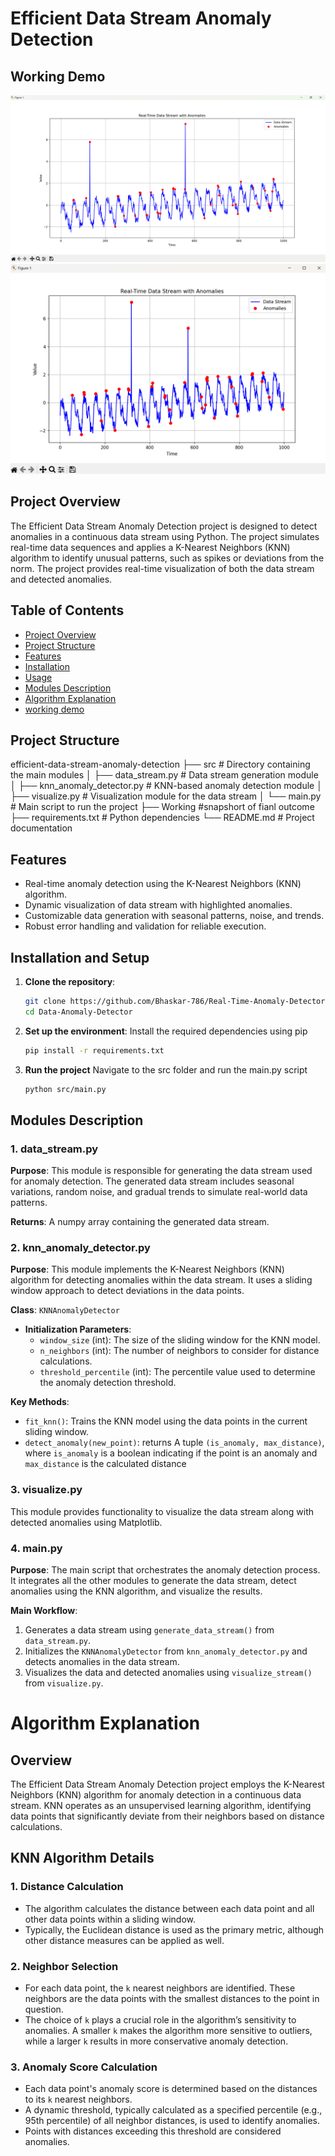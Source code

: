 
# Efficient Data Stream Anomaly Detection

## Working Demo
![preview](working/anomalu2.png)
![preview](working/anomaly.png)

## Project Overview
The Efficient Data Stream Anomaly Detection project is designed to detect anomalies in a continuous data stream using Python. The project simulates real-time data sequences and applies a K-Nearest Neighbors (KNN) algorithm to identify unusual patterns, such as spikes or deviations from the norm. The project provides real-time visualization of both the data stream and detected anomalies.

## Table of Contents
- [Project Overview](#project-overview)
- [Project Structure](#project-structure)
- [Features](#features)
- [Installation](#installation)
- [Usage](#usage)
- [Modules Description](#modules-description)
- [Algorithm Explanation](#algorithm-explanation)
- [working demo](#demo)
 

## Project Structure
efficient-data-stream-anomaly-detection 
├── src # Directory containing the main modules 
  │ ├── data_stream.py # Data stream generation module
  │ ├── knn_anomaly_detector.py # KNN-based anomaly detection module 
  │ ├── visualize.py # Visualization module for the data stream 
  │ └── main.py # Main script to run the project
├── Working #snapshort of fianl outcome 
├── requirements.txt # Python dependencies 
└── README.md # Project documentation

## Features
- Real-time anomaly detection using the K-Nearest Neighbors (KNN) algorithm.
- Dynamic visualization of data stream with highlighted anomalies.
- Customizable data generation with seasonal patterns, noise, and trends.
- Robust error handling and validation for reliable execution.


## Installation and Setup

1. **Clone the repository**:
   ```bash
   git clone https://github.com/Bhaskar-786/Real-Time-Anomaly-Detector
   cd Data-Anomaly-Detector

2. **Set up the environment**:
    Install the required dependencies using pip
    ```bash
    pip install -r requirements.txt

3. **Run the project**
    Navigate to the src folder and run the main.py script
    ```bash
    python src/main.py


## Modules Description

### 1. data_stream.py
**Purpose**: This module is responsible for generating the data stream used for anomaly detection. The generated data stream includes seasonal variations, random noise, and gradual trends to simulate real-world data patterns.

 
  
  **Returns**: A numpy array containing the generated data stream.

### 2. knn_anomaly_detector.py
**Purpose**: This module implements the K-Nearest Neighbors (KNN) algorithm for detecting anomalies within the data stream. It uses a sliding window approach to detect deviations in the data points.

**Class**: `KNNAnomalyDetector`
- **Initialization Parameters**:
  - `window_size` (int): The size of the sliding window for the KNN model.
  - `n_neighbors` (int): The number of neighbors to consider for distance calculations.
  - `threshold_percentile` (int): The percentile value used to determine the anomaly detection threshold.

**Key Methods**:
- `fit_knn()`: Trains the KNN model using the data points in the current sliding window.
 - `detect_anomaly(new_point)`: returns A tuple `(is_anomaly, max_distance)`, where `is_anomaly` is a boolean indicating if the point is an anomaly and `max_distance` is the calculated distance
  

### 3. visualize.py
This module provides functionality to visualize the data stream along with detected anomalies using Matplotlib.

### 4. main.py
**Purpose**: The main script that orchestrates the anomaly detection process. It integrates all the other modules to generate the data stream, detect anomalies using the KNN algorithm, and visualize the results.

**Main Workflow**:
1. Generates a data stream using `generate_data_stream()` from `data_stream.py`.
2. Initializes the `KNNAnomalyDetector` from `knn_anomaly_detector.py` and detects anomalies in the data stream.
3. Visualizes the data and detected anomalies using `visualize_stream()` from `visualize.py`. 

# Algorithm Explanation

## Overview
The Efficient Data Stream Anomaly Detection project employs the K-Nearest Neighbors (KNN) algorithm for anomaly detection in a continuous data stream. KNN operates as an unsupervised learning algorithm, identifying data points that significantly deviate from their neighbors based on distance calculations.

## KNN Algorithm Details

### 1. Distance Calculation
- The algorithm calculates the distance between each data point and all other data points within a sliding window.
- Typically, the Euclidean distance is used as the primary metric, although other distance measures can be applied as well.

### 2. Neighbor Selection
- For each data point, the `k` nearest neighbors are identified. These neighbors are the data points with the smallest distances to the point in question.
- The choice of `k` plays a crucial role in the algorithm’s sensitivity to anomalies. A smaller `k` makes the algorithm more sensitive to outliers, while a larger `k` results in more conservative anomaly detection.

### 3. Anomaly Score Calculation
- Each data point's anomaly score is determined based on the distances to its `k` nearest neighbors.
- A dynamic threshold, typically calculated as a specified percentile (e.g., 95th percentile) of all neighbor distances, is used to identify anomalies.
- Points with distances exceeding this threshold are considered anomalies.


 
